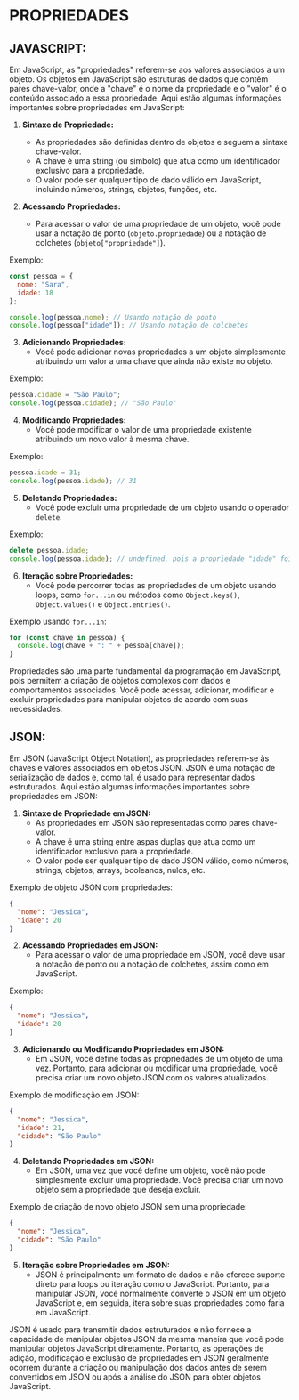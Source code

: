# PROPRIEDADES
## JAVASCRIPT:
Em JavaScript, as "propriedades" referem-se aos valores associados a um objeto. Os objetos em JavaScript são estruturas de dados que contêm pares chave-valor, onde a "chave" é o nome da propriedade e o "valor" é o conteúdo associado a essa propriedade. Aqui estão algumas informações importantes sobre propriedades em JavaScript:

1. **Sintaxe de Propriedade:**
   - As propriedades são definidas dentro de objetos e seguem a sintaxe chave-valor.
   - A chave é uma string (ou símbolo) que atua como um identificador exclusivo para a propriedade.
   - O valor pode ser qualquer tipo de dado válido em JavaScript, incluindo números, strings, objetos, funções, etc.

2. **Acessando Propriedades:**
   - Para acessar o valor de uma propriedade de um objeto, você pode usar a notação de ponto (`objeto.propriedade`) ou a notação de colchetes (`objeto["propriedade"]`).

Exemplo:

```javascript
const pessoa = {
  nome: "Sara",
  idade: 18
};

console.log(pessoa.nome); // Usando notação de ponto
console.log(pessoa["idade"]); // Usando notação de colchetes
```

3. **Adicionando Propriedades:**
   - Você pode adicionar novas propriedades a um objeto simplesmente atribuindo um valor a uma chave que ainda não existe no objeto.

Exemplo:

```javascript
pessoa.cidade = "São Paulo";
console.log(pessoa.cidade); // "São Paulo"
```

4. **Modificando Propriedades:**
   - Você pode modificar o valor de uma propriedade existente atribuindo um novo valor à mesma chave.

Exemplo:

```javascript
pessoa.idade = 31;
console.log(pessoa.idade); // 31
```

5. **Deletando Propriedades:**
   - Você pode excluir uma propriedade de um objeto usando o operador `delete`.

Exemplo:

```javascript
delete pessoa.idade;
console.log(pessoa.idade); // undefined, pois a propriedade "idade" foi excluída
```

6. **Iteração sobre Propriedades:**
   - Você pode percorrer todas as propriedades de um objeto usando loops, como `for...in` ou métodos como `Object.keys()`, `Object.values()` e `Object.entries()`.

Exemplo usando `for...in`:

```javascript
for (const chave in pessoa) {
  console.log(chave + ": " + pessoa[chave]);
}
```

Propriedades são uma parte fundamental da programação em JavaScript, pois permitem a criação de objetos complexos com dados e comportamentos associados. Você pode acessar, adicionar, modificar e excluir propriedades para manipular objetos de acordo com suas necessidades.

## JSON:
Em JSON (JavaScript Object Notation), as propriedades referem-se às chaves e valores associados em objetos JSON. JSON é uma notação de serialização de dados e, como tal, é usado para representar dados estruturados. Aqui estão algumas informações importantes sobre propriedades em JSON:

1. **Sintaxe de Propriedade em JSON:**
   - As propriedades em JSON são representadas como pares chave-valor.
   - A chave é uma string entre aspas duplas que atua como um identificador exclusivo para a propriedade.
   - O valor pode ser qualquer tipo de dado JSON válido, como números, strings, objetos, arrays, booleanos, nulos, etc.

Exemplo de objeto JSON com propriedades:

```json
{
  "nome": "Jessica",
  "idade": 20
}
```

2. **Acessando Propriedades em JSON:**
   - Para acessar o valor de uma propriedade em JSON, você deve usar a notação de ponto ou a notação de colchetes, assim como em JavaScript.

Exemplo:

```json
{
  "nome": "Jessica",
  "idade": 20
}
```

3. **Adicionando ou Modificando Propriedades em JSON:**
   - Em JSON, você define todas as propriedades de um objeto de uma vez. Portanto, para adicionar ou modificar uma propriedade, você precisa criar um novo objeto JSON com os valores atualizados.

Exemplo de modificação em JSON:

```json
{
  "nome": "Jessica",
  "idade": 21,
  "cidade": "São Paulo"
}
```

4. **Deletando Propriedades em JSON:**
   - Em JSON, uma vez que você define um objeto, você não pode simplesmente excluir uma propriedade. Você precisa criar um novo objeto sem a propriedade que deseja excluir.

Exemplo de criação de novo objeto JSON sem uma propriedade:

```json
{
  "nome": "Jessica",
  "cidade": "São Paulo"
}
```

5. **Iteração sobre Propriedades em JSON:**
   - JSON é principalmente um formato de dados e não oferece suporte direto para loops ou iteração como o JavaScript. Portanto, para manipular JSON, você normalmente converte o JSON em um objeto JavaScript e, em seguida, itera sobre suas propriedades como faria em JavaScript.

JSON é usado para transmitir dados estruturados e não fornece a capacidade de manipular objetos JSON da mesma maneira que você pode manipular objetos JavaScript diretamente. Portanto, as operações de adição, modificação e exclusão de propriedades em JSON geralmente ocorrem durante a criação ou manipulação dos dados antes de serem convertidos em JSON ou após a análise do JSON para obter objetos JavaScript.